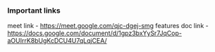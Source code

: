 ### Important links

meet link - https://meet.google.com/qjc-dgej-smg
features doc link - https://docs.google.com/document/d/1gpz3bxYySr7JqCop-aOUIrrK8bUgKcDCU4U7qLqjCEA/

